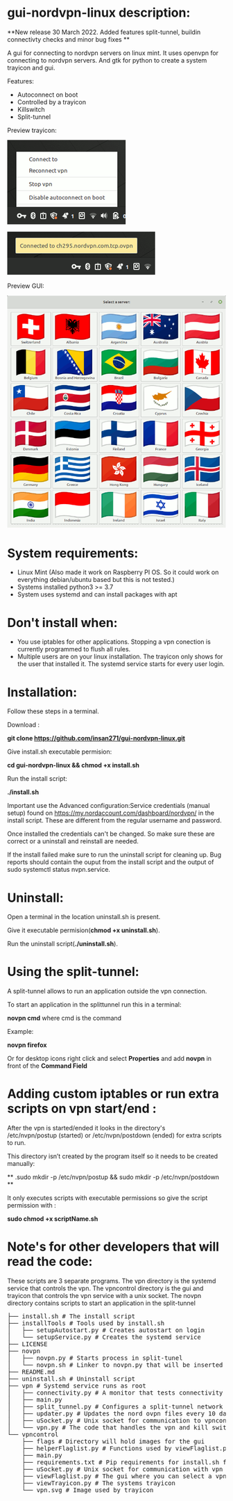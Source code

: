 # gui-nordvpn-linux description:

**New release 30 March 2022.
Added features split-tunnel, buildin connectivty checks and minor bug fixes
**

A gui for connecting to nordvpn servers on linux mint.
It uses openvpn for connecting to nordvpn servers. And gtk for python to create a system trayicon and gui.

Features:

- Autoconnect on boot
- Controlled by a trayicon
- Killswitch
- Split-tunnel

Preview trayicon:

![tray](https://github.com/insan271/gui-nordvpn-linux/blob/assets/.preview/tray.png)

![tray2](https://github.com/insan271/gui-nordvpn-linux/blob/assets/.preview/tray2.png)

Preview GUI:

![gui](https://github.com/insan271/gui-nordvpn-linux/blob/assets/.preview/gui.png)

# System requirements:

- Linux Mint (Also made it work on Raspberry PI OS. So it could work on everything debian/ubuntu based but this is not tested.)
- Systems installed python3 >= 3.7
- System uses systemd and can install packages with apt

# Don't install when:

- You use iptables for other applications. Stopping a vpn conection is currently programmed to flush all rules.
- Multiple users are on your linux installation. The trayicon only shows for the user that installed it. The systemd service starts for every user login.

# Installation:

Follow these steps in a terminal.

Download :

**git clone https://github.com/insan271/gui-nordvpn-linux.git**

Give install.sh executable permision:

**cd gui-nordvpn-linux && chmod +x install.sh**

Run the install script:

**./install.sh**

Important use the Advanced configuration:Service credentials (manual setup)
found on https://my.nordaccount.com/dashboard/nordvpn/ in the install script. These are different from the regular username and password.

Once installed the credentials can't be changed.
So make sure these are correct or a uninstall and reinstall are needed.

If the install failed make sure to run the uninstall script for cleaning up.
Bug reports should contain the ouput from the install script and the output of sudo systemctl status nvpn.service.

# Uninstall:

Open a terminal in the location uninstall.sh is present.

Give it executable permision(**chmod +x uninstall.sh**).

Run the uninstall script(**./uninstall.sh**).

# Using the split-tunnel:

A split-tunnel allows to run an application outside the vpn connection.

To start an application in the splittunnel run this in a terminal:

**novpn cmd** where cmd is the command

Example:

**novpn firefox**

Or for desktop icons right click and select **Properties**
and add **novpn** in front of the **Command Field**

# Adding custom iptables or run extra scripts on vpn start/end :

After the vpn is started/ended it looks in the directory's  
 /etc/nvpn/postup (started) or /etc/nvpn/postdown (ended) for extra scripts to run.

This directory isn’t created by the program itself so it needs to be created manually:

** .sudo mkdir -p /etc/nvpn/postup && sudo mkdir -p /etc/nvpn/postdown **

It only executes scripts with executable permissions so give the script permission with :

**sudo chmod +x
scriptName.sh**

# Note's for other developers that will read the code:

These scripts are 3 separate programs.
The vpn directory is the systemd service that controls the vpn.
The vpncontrol directory is the gui and trayicon that controls the vpn service with a unix socket.
The novpn directory contains scripts to start an application in the split-tunnel

<pre>
├── install.sh # The install script
├── installTools # Tools used by install.sh
│   ├── setupAutostart.py # Creates autostart on login
│   └── setupService.py # Creates the systemd service
├── LICENSE
├── novpn
│   ├── novpn.py # Starts process in split-tunel
│   └── novpn.sh # Linker to novpn.py that will be inserted in linux PATH env
├── README.md
├── uninstall.sh # Uninstall script
├── vpn # Systemd service runs as root 
│   ├── connectivity.py # A monitor that tests connectivity and reconnects when needed.
│   ├── main.py
│   ├── split_tunnel.py # Configures a split-tunnel network interface
│   ├── updater.py # Updates the nord ovpn files every 10 days
│   ├── uSocket.py # Unix socket for communication to vpncontrol(gui)
│   └── vpn.py # The code that handles the vpn and kill switch
└── vpncontrol
    ├── flags # Directory will hold images for the gui
    ├── helperFlaglist.py # Functions used by viewFlaglist.py gui. 
    ├── main.py
    ├── requirements.txt # Pip requirements for install.sh for creating a venv
    ├── uSocket.py # Unix socket for communication with vpn service
    ├── viewFlaglist.py # The gui where you can select a vpn server
    ├── viewTrayicon.py # The systems trayicon
    └── vpn.svg # Image used by trayicon
</pre>
